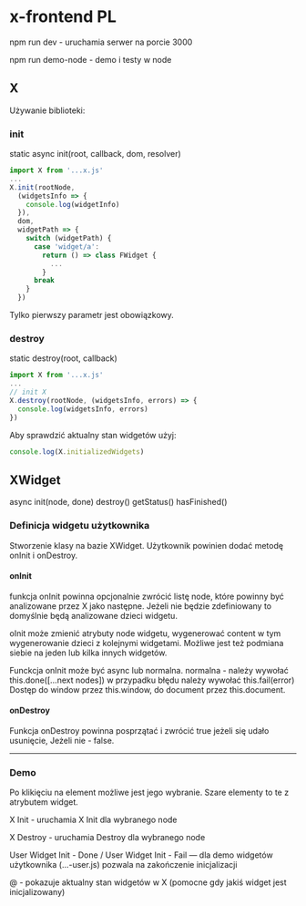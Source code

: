# x-frontend PL

npm run dev - uruchamia serwer na porcie 3000

npm run demo-node - demo i testy w node



## X

Używanie biblioteki:

### init

static async init(root, callback, dom, resolver)

```js
import X from '...x.js'
...
X.init(rootNode,
  (widgetsInfo => {
    console.log(widgetInfo)
  }),
  dom,
  widgetPath => {
    switch (widgetPath) {
      case 'widget/a':
        return () => class FWidget {
          ...
        }
      break
    }
  })
```

Tylko pierwszy parametr jest obowiązkowy.


### destroy

static destroy(root, callback)

```js
import X from '...x.js'
...
// init X
X.destroy(rootNode, (widgetsInfo, errors) => {
  console.log(widgetsInfo, errors)
})
```

Aby sprawdzić aktualny stan widgetów użyj:
```js
console.log(X.initializedWidgets)
```



## XWidget

async init(node, done)
destroy()
getStatus()
hasFinished()


### Definicja widgetu użytkownika

Stworzenie klasy na bazie XWidget.
Użytkownik powinien dodać metodę onInit i onDestroy.

#### onInit

funkcja onInit powinna opcjonalnie zwrócić listę node, które powinny być analizowane przez X jako następne. Jeżeli nie będzie zdefiniowany to domyślnie będą analizowane dzieci widgetu.

oInit może zmienić atrybuty node widgetu, wygenerować content w tym wygenerowanie dzieci z kolejnymi widgetami. Możliwe jest też podmiana siebie na jeden lub kilka innych widgetów.

Funckcja onInit może być async lub normalna.
normalna - należy wywołać this.done([...next nodes])
w przypadku błędu należy wywołać this.fail(error)
Dostęp do window przez this.window, do document przez this.document.

#### onDestroy

Funkcja onDestroy powinna posprzątać i zwrócić true jeżeli się udało usunięcie, Jeżeli nie - false.


---


### Demo

Po klikięciu na element możliwe jest jego wybranie. Szare elementy to te z atrybutem widget.

X Init - uruchamia X Init dla wybranego node

X Destroy - uruchamia Destroy dla wybranego node

User Widget Init - Done / User Widget Init - Fail — dla demo widgetów użytkownika (...-user.js) pozwala na zakończenie inicjalizacji

@ - pokazuje aktualny stan widgetów w X (pomocne gdy jakiś widget jest inicjalizowany)
